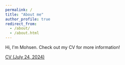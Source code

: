 ```yaml
---
permalink: /
title: "About me"
author_profile: true
redirect_from: 
  - /about/
  - /about.html
---
```


Hi, I'm Mohsen. Check out my CV for more information!

[CV (July 24, 2024)](files/CV_Mohsen_Alizadeh_Noghani_July_24_2024.pdf)
